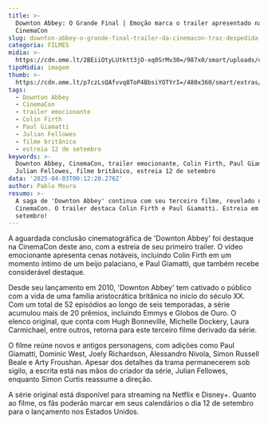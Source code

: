 ```yaml
---
title: >-
  Downton Abbey: O Grande Final | Emoção marca o trailer apresentado na
  CinemaCon
slug: downton-abbey-o-grande-final-trailer-da-cinemacon-traz-despedida-emocionante
categoria: FILMES
midia: >-
  https://cdn.ome.lt/2BEiiOtyLUtktt3jO-xq0SrMv30=/987x0/smart/uploads/conteudo/fotos/OMELETE_CAPA_-_2025-04-02T194019.598.png
tipoMidia: imagem
thumb: >-
  https://cdn.ome.lt/p7czLsQAfvvq8ToP4BbsiYOTYrI=/480x360/smart/extras/conteudos/omelete_THUMB_-_2025-04-02T194006.248.png
tags:
  - Downton Abbey
  - CinemaCon
  - trailer emocionante
  - Colin Firth
  - Paul Giamatti
  - Julian Fellowes
  - filme britânico
  - estreia 12 de setembro
keywords: >-
  Downton Abbey, CinemaCon, trailer emocionante, Colin Firth, Paul Giamatti,
  Julian Fellowes, filme britânico, estreia 12 de setembro
data: '2025-04-03T00:12:20.276Z'
author: Pablo Moura
resumo: >-
  A saga de 'Downton Abbey' continua com seu terceiro filme, revelado na
  CinemaCon. O trailer destaca Colin Firth e Paul Giamatti. Estreia em 12 de
  setembro!
---
```


A aguardada conclusão cinematográfica de 'Downton Abbey' foi destaque na CinemaCon deste ano, com a estreia de seu primeiro trailer. O vídeo emocionante apresenta cenas notáveis, incluindo Colin Firth em um momento íntimo de um beijo palaciano, e Paul Giamatti, que também recebe considerável destaque.

Desde seu lançamento em 2010, 'Downton Abbey' tem cativado o público com a vida de uma família aristocrática britânica no início do século XX. Com um total de 52 episódios ao longo de seis temporadas, a série acumulou mais de 20 prêmios, incluindo Emmys e Globos de Ouro. O elenco original, que conta com Hugh Bonneville, Michelle Dockery, Laura Carmichael, entre outros, retorna para este terceiro filme derivado da série.

O filme reúne novos e antigos personagens, com adições como Paul Giamatti, Dominic West, Joely Richardson, Alessandro Nivola, Simon Russell Beale e Arty Froushan. Apesar dos detalhes da trama permanecerem sob sigilo, a escrita está nas mãos do criador da série, Julian Fellowes, enquanto Simon Curtis reassume a direção.

A série original está disponível para streaming na Netflix e Disney+. Quanto ao filme, os fãs poderão marcar em seus calendários o dia 12 de setembro para o lançamento nos Estados Unidos.
